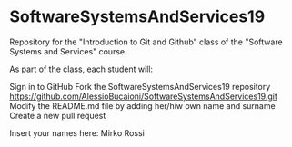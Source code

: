 # SoftwareSystemsAndServices19
Repository for the "Introduction to Git and Github" class of the "Software Systems and Services" course.

As part of the class, each student will:

Sign in to GitHub
Fork the SoftwareSystemsAndServices19 repository https://github.com/AlessioBucaioni/SoftwareSystemsAndServices19.git
Modify the README.md file by adding her/hiw own name and surname
Create a new pull request


Insert your names here:
Mirko Rossi

